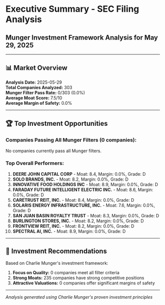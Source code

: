 # Executive Summary - SEC Filing Analysis
## Munger Investment Framework Analysis for May 29, 2025

---

## 📊 **Market Overview**

**Analysis Date:** 2025-05-29  
**Total Companies Analyzed:** 303  
**Munger Filter Pass Rate:** 0/303 (0.0%)  
**Average Moat Score:** 7.5/10  
**Average Margin of Safety:** 0.0%

---

## 🏆 **Top Investment Opportunities**

### Companies Passing All Munger Filters (0 companies):
No companies currently pass all Munger filters.

### Top Overall Performers:
1. **DEERE JOHN CAPITAL CORP** - Moat: 8.4, Margin: 0.0%, Grade: D
2. **SOLO BRANDS, INC.** - Moat: 8.2, Margin: 0.0%, Grade: D
3. **INNOVATIVE FOOD HOLDINGS INC** - Moat: 8.9, Margin: 0.0%, Grade: D
4. **FARADAY FUTURE INTELLIGENT ELECTRIC INC.** - Moat: 8.6, Margin: 0.0%, Grade: D
5. **CARETRUST REIT, INC.** - Moat: 8.4, Margin: 0.0%, Grade: D
6. **SOLARIS ENERGY INFRASTRUCTURE, INC.** - Moat: 7.6, Margin: 0.0%, Grade: D
7. **SAN JUAN BASIN ROYALTY TRUST** - Moat: 8.3, Margin: 0.0%, Grade: D
8. **BURLINGTON STORES, INC.** - Moat: 8.2, Margin: 0.0%, Grade: D
9. **FRONTVIEW REIT, INC.** - Moat: 8.2, Margin: 0.0%, Grade: D
10. **SPECTRAL AI, INC.** - Moat: 8.9, Margin: 0.0%, Grade: D

---

## 🎯 **Investment Recommendations**

Based on Charlie Munger's investment framework:

1. **Focus on Quality:** 0 companies meet all filter criteria
2. **Strong Moats:** 235 companies have strong competitive positions
3. **Attractive Valuations:** 0 companies offer significant margins of safety

---

*Analysis generated using Charlie Munger's proven investment principles*
